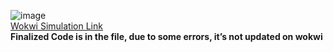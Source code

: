 ![image](https://github.com/Saad-1719/Snake-Game-Arduino/assets/115335100/69e3434a-74c4-4318-96d2-3af74474c2cc)    
[Wokwi Simulation Link ](https://wokwi.com/projects/384980219057563649)    
**Finalized Code is in the file, due to some errors, it’s not updated on wokwi**
